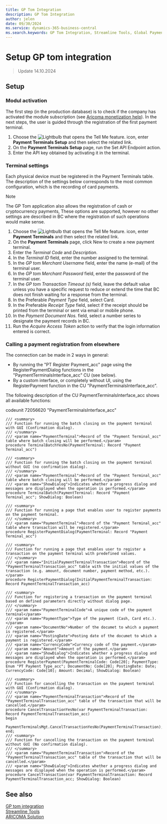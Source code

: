 ```yaml
---
title: GP Tom Integration
description: GP Tom Integration
author: jelen
date: 09/30/2024
ms.service: dynamics-365-business-central
ms.search.keywords: GP Tom Integration, Streamline Tools, Global Payments, settings
---
```

# Setup GP tom integration
> Update 14.10.2024

## Setup

### Modul activation
The first step (in the production database) is to check if the company has activated the module subscription (see [Aricoma monetization help](https://www.aricoma.com/docs/en-us/dynamics365/business-central/ProductivityPack/monetization.html)). 
In the next steps, the user is guided through the registration of the first payment terminal.
1.	Choose the ![Lightbulb that opens the Tell Me feature.](media/ui-search/search_small.png "Tell me what you want to do") icon, enter **Payment Terminals Setup** and then select the related link. 
2.	On the **Payment Terminals Setup** page, run the Set API Endpoint action.
3.	Enter the API key obtained by activating it in the terminal.

### Terminal settings
Each physical device must be registered in the Payment Terminals table. The description of the settings below corresponds to the most common configuration, which is the recording of card payments.
>[!NOTE]
>The GP Tom application also allows the registration of cash or cryptocurrency payments, These options are supported, however no other settings are described in BC where the registration of such operations would make sense.
1.	Choose the ![Lightbulb that opens the Tell Me feature.](media/ui-search/search_small.png "Tell me what you want to do") icon, enter **Payment Terminals** and then select the related link. 
2.	On the **Payment Terminals** page, click New to create a new payment terminal.
3.	Enter the *Terminal Code* and *Description*.
4.	In the *Terminal ID* field, enter the number assigned to the terminal.
5.	In the *GP tom Merchant Username* field, enter the name (e-mail) of the terminal user.
6.	In the *GP tom Merchant Password* field, enter the password of the terminal user.
7.	In the *GP tom Transaction Timeout (s)* field, leave the default value unless you have a specific request to reduce or extend the time that BC does not finish waiting for a response from the terminal.
8.	In the Preferable *Payment Type* field, select Card. 
9.	In the Preferable *Receipt Type* field, select if the receipt should be printed from the terminal or sent via email or mobile phone.
10.	In the *Payment Document Nos.* field, select a number series to designate the payment records in BC.
11.	Run the *Acquire Access Token* action to verify that the login information entered is correct.

### Calling a payment registration from elsewhere
The connection can be made in 2 ways in general:
- By running the "PT Register Payment_acc" page using the RegisterPaymentDialog functions in the "PaymentTerminalsInterface_acc" CU (see below).
- By a custom interface, or completely without UI, using the RegisterPayment function in the CU "PaymentTerminalsInterface_acc".

The following description of the CU PaymentTerminalsInterface_acc shows all available functions:

codeunit 72056620 "PaymentTerminalsInterface_acc"

```al 
/// <summary>
/// Function for running the batch closing on the payment terminal with GUI (Confirmation dialog).
/// </summary>
/// <param name="PaymentTerminal">Record of the "Payment Terminal_acc" table where batch closing will be performed.</param>
procedure TerminalBatchYesNo(PaymentTerminal: Record "Payment Terminal_acc")

/// <summary>
/// Function for running the batch closing on the payment terminal without GUI (no confirmation dialog).
/// </summary>
/// <param name="PaymentTerminal">Record of the "Payment Terminal_acc" table where batch closing will be performed.</param>
/// <param name="ShowDialog">Indicates whether a progress dialog and messages are displayed when the operation is performed.</param>
procedure TerminalBatch(PaymentTerminal: Record "Payment Terminal_acc"; ShowDialog: Boolean)

/// <summary>
/// Function for running a page that enables user to register payments on the payment terminal.
/// </summary>
/// <param name="PaymentTerminal">Record of the "Payment Terminal_acc" table where transaction will be registered.</param>
procedure RegisterPaymentDialog(PaymentTerminal: Record "Payment Terminal_acc")

/// <summary>
/// Function for running a page that enables user to register a transaction on the payment terminal with predefined values.
/// </summary>
/// <param name="InitialPaymentTerminalTransaction">Record of the "PaymentTerminalTransaction_acc" table with the initial values of the transaction (e.g. amount, document number, payment method, etc.).</param>
procedure RegisterPaymentDialog(InitialPaymentTerminalTransaction: Record PaymentTerminalTransaction_acc)

/// <summary>
/// Function for registering a transaction on the payment terminal based on defined parameters directly without dialog page.
/// </summary>
/// <param name="PaymentTerminalCode">A unique code of the payment terminal</param>
/// <param name="PaymentType">Type of the payment (Cash, Card etc.).</param>
/// <param name="DocumentNo">Number of the documet to which a payment is registered.</param>
/// <param name="PostingDate">Posting date of the documet to which a payment is registered.</param>
/// <param name="CurrencyCode">Currency code of the payment.</param>
/// <param name="Amount">Amount of the payment.</param>
/// <param name="ShowDialog">Indicates whether a progress dialog and messages are displayed when the operation is performed.</param>
procedure RegisterPayment(PaymentTerminalCode: Code[20]; PaymentType: Enum "PT Payment Type_acc"; DocumentNo: Code[20]; PostingDate: Date; CurrencyCode: Code[10]; Amount: Decimal; ShowDialog: Boolean)

/// <summary>
/// Function for cancelling the transaction on the payment terminal with GUI (Confirmation dialog).
/// </summary>
/// <param name="PaymentTerminalTransaction">Record of the "PaymentTerminalTransaction_acc" table of the transaction that will be cancelled.</param>
procedure CancelTransactionYesNo(var PaymentTerminalTransaction: Record PaymentTerminalTransaction_acc)
begin
    PaymentTerminalsMgt.CancelTransactionYesNo(PaymentTerminalTransaction);
end;
/// <summary>
/// Function for cancelling the transaction on the payment terminal without GUI (No confirmation dialog).
/// </summary>
/// <param name="PaymentTerminalTransaction">Record of the "PaymentTerminalTransaction_acc" table of the transaction that will be cancelled.</param>
/// <param name="ShowDialog">Indicates whether a progress dialog and messages are displayed when the operation is performed.</param>
procedure CancelTransaction(var PaymentTerminalTransaction: Record PaymentTerminalTransaction_acc; ShowDialog: Boolean)
```

## See also
[GP tom integration](gptom-integration.md)  
[Streamline Tools](streamlinetools.md)  
[ARICOMA Solution](solutions.md)
